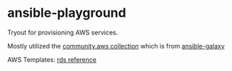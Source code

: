 # ansible-playground

Tryout for provisioning AWS services. 

Mostly utilized the [community.aws collection](https://galaxy.ansible.com/community/aws) which is from [ansible-galaxy](https://galaxy.ansible.com/home)

AWS Templates:
[rds reference](https://docs.ansible.com/ansible/latest/collections/community/aws/rds_instance_module.html)
